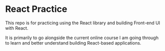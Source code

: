 # React Practice

This repo is for practicing using the React library and building Front-end UI with React. 

It is primarily to go alongside the current online course I am going through to learn and better understand building React-based applications.
